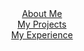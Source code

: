<html>
<title>W3.CSS</title>
<meta name="viewport" content="width=device-width, initial-scale=1">
<link rel="stylesheet" href="https://www.w3schools.com/w3css/4/w3.css">
<body>

<div class="w3-container">
  <div class="w3-row">
    <a href="javascript:void(0)" onclick="openSection(event, 'About Me');">
      <div class="w3-third tablink w3-bottombar w3-hover-light-grey w3-padding" style="text-align:center">About Me</div>
    </a>
    <a href="javascript:void(0)" onclick="openSection(event, 'My Projects');">
      <div class="w3-third tablink w3-bottombar w3-hover-light-grey w3-padding" style="text-align:center">My Projects</div>
    </a>
    <a href="javascript:void(0)" onclick="openSection(event, 'My Experience');">
      <div class="w3-third tablink w3-bottombar w3-hover-light-grey w3-padding" style="text-align:center">My Experience</div>
    </a>
  </div>

  <div id="About Me" class="w3-container city" style="display:none">
    <h2>About Me</h2>
  <p>Hi! I'm Andy, from San Diego, CA. I'm passionate about programming, biology, entrepreneurship and more. In my free time, I like to read about cultural anthropology. Currently I'm organizing <a href="ravenhack.org">Raven Hack</a>, San Diego's <strong>first</strong> free hackathon for all high schoolers.</p>
  </div>

  <div id="My Projects" class="w3-container city" style="display:none">
    <h2>My Projects</h2>
    <p>My Projects</p> 
  </div>

  <div id="My Experience" class="w3-container city" style="display:none">
    <h2>My Experience</h2>
    <p>My Experience</p>
  </div>
</div>

<script>
function openSection(evt, cityName) {
  var i, x, tablinks;
  x = document.getElementsByClassName("city");
  for (i = 0; i < x.length; i++) {
    x[i].style.display = "none";
  }
  tablinks = document.getElementsByClassName("tablink");
  for (i = 0; i < x.length; i++) {
    tablinks[i].className = tablinks[i].className.replace(" w3-border-blue", "");
  }
  document.getElementById(cityName).style.display = "block";
  evt.currentTarget.firstElementChild.className += " w3-border-blue";
}
</script>

</body>
</html>
